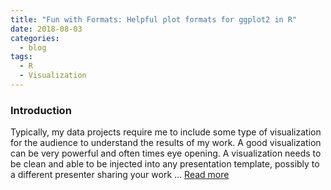 ```yaml
---
title: "Fun with Formats: Helpful plot formats for ggplot2 in R"
date: 2018-08-03
categories:
  - blog
tags:
  - R
  - Visualization
---
```


### Introduction
Typically, my data projects require me to include some type of visualization for the audience to understand the results of my work. A good visualization can be very powerful and often times eye opening. A visualization needs to be clean and able to be injected into any presentation template, possibly to a different presenter sharing your work ... [Read more](https://medium.com/@violante.andre/fun-with-formats-helpful-plot-formats-for-ggplot2-in-r-9c1a8b3d8bd2)


